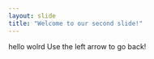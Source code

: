 ```yaml
---
layout: slide
title: "Welcome to our second slide!"
---
```

hello wolrd
Use the left arrow to go back!
